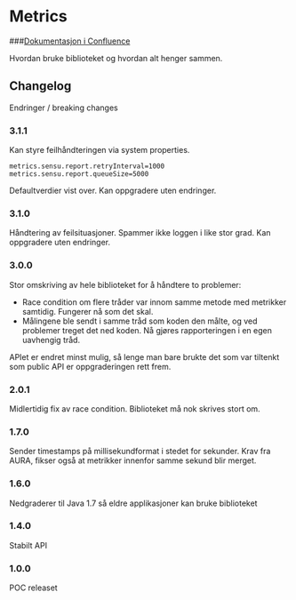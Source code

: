# Metrics

###[Dokumentasjon i Confluence](http://confluence.adeo.no/pages/viewpage.action?pageId=209466509)

Hvordan bruke biblioteket og hvordan alt henger sammen.


## Changelog
Endringer / breaking changes

### 3.1.1
Kan styre feilhåndteringen via system properties.

    metrics.sensu.report.retryInterval=1000
    metrics.sensu.report.queueSize=5000
    
Defaultverdier vist over. Kan oppgradere uten endringer.

### 3.1.0
Håndtering av feilsituasjoner. Spammer ikke loggen i like stor grad. Kan oppgradere uten endringer.

### 3.0.0
Stor omskriving av hele biblioteket for å håndtere to problemer:

* Race condition om flere tråder var innom samme metode med metrikker samtidig. Fungerer nå som det skal.
* Målingene ble sendt i samme tråd som koden den målte, og ved problemer treget det ned koden. Nå gjøres rapporteringen i en egen uavhengig tråd.

APIet er endret minst mulig, så lenge man bare brukte det som var tiltenkt som public API er oppgraderingen rett frem.

### 2.0.1
Midlertidig fix av race condition. Biblioteket må nok skrives stort om.

### 1.7.0
Sender timestamps på millisekundformat i stedet for sekunder. Krav fra AURA, fikser også at metrikker
innenfor samme sekund blir merget.

### 1.6.0
Nedgraderer til Java 1.7 så eldre applikasjoner kan bruke biblioteket

### 1.4.0
Stabilt API

### 1.0.0
POC releaset
